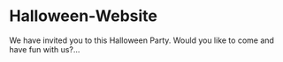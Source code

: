 # Halloween-Website
We have invited you to this Halloween Party. Would you like to come and have fun with us?...
